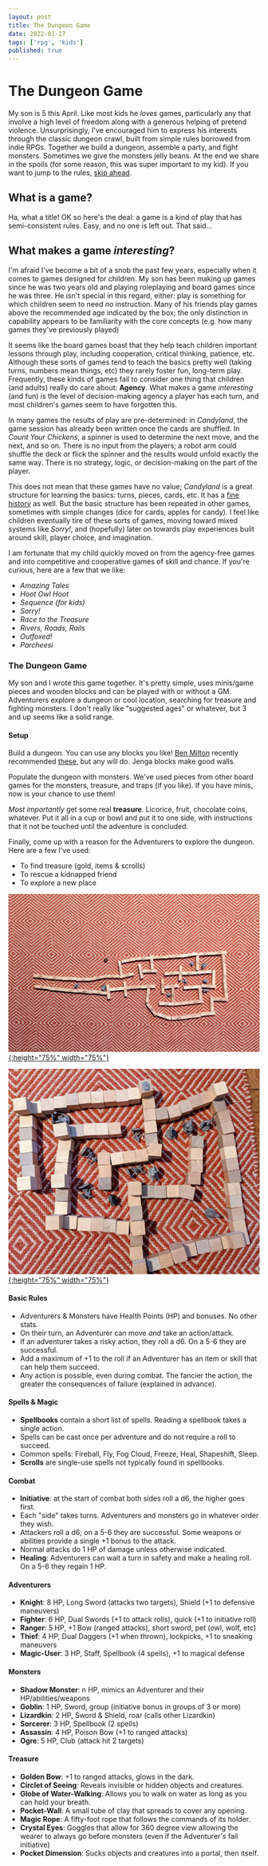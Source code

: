```yaml
---
layout: post
title: The Dungeon Game
date: 2022-01-17
tags: ['rpg', 'kids']
published: true
---
```


# The Dungeon Game
My son is 5 this April. Like most kids he _loves_ games, particularly any that involve a high level of freedom along with a generous helping of pretend violence. Unsurprisingly, I've encouraged him to express his interests through the classic dungeon crawl, built from simple rules borrowed from indie RPGs. Together we build a dungeon, assemble a party, and fight monsters. Sometimes we give the monsters jelly beans. At the end we share in the spoils (for some reason, this was super important to my kid). If you want to jump to the rules, [skip ahead](#the-dungeon-game).

## What is a game?
Ha, what a title! OK so here's the deal: a game is a kind of play that has semi-consistent rules. Easy, and no one is left out. That said...

## What makes a game _interesting_?
I'm afraid I've become a bit of a snob the past few years, especially when it comes to games designed for children. My son has been making up games since he was two years old and playing roleplaying and board games since he was three. He isn't special in this regard, either: play is something for which children seem to need _no_ instruction. Many of his friends play games above the recommended age indicated by the box; the only distinction in capability appears to be familiarity with the core concepts (e.g. how many games they've previously played)

It seems like the board games boast that they help teach children important lessons through play, including cooperation, critical thinking, patience, etc. Although these sorts of games tend to teach the basics pretty well (taking turns, numbers mean things, etc) they rarely foster fun, long-term play. Frequently, these kinds of games fail to consider one thing that children (and adults) really do care about: **Agency**. What makes a game _interesting_ (and fun) is the level of decision-making agency a player has each turn, and most children's games seem to have forgotten this.

In many games the results of play are pre-determined: in _Candyland_, the game session has already been written once the cards are shuffled. In _Count Your Chickens_, a spinner is used to determine the next move, and the next, and so on. There is no input from the players; a robot arm could shuffle the deck or flick the spinner and the results would unfold exactly the same way. There is no strategy, logic, or decision-making on the part of the player.

This does not mean that these games have no value; _Candyland_ is a great structure for learning the basics: turns, pieces, cards, etc. It has a [fine history](https://www.theatlantic.com/technology/archive/2019/07/how-polio-inspired-the-creation-of-candy-land/594424/) as well. But the basic structure has been repeated in other games, sometimes with simple changes (dice for cards, apples for candy). I feel like children eventually tire of these sorts of games, moving toward mixed systems like _Sorry!_, and (hopefully) later on towards play experiences built around skill, player choice, and imagination.

I am fortunate that my child quickly moved on from the agency-free games and into competitive and cooperative games of skill and chance. If you're curious, here are a few that we like:

- _Amazing Tales_
- _Hoot Owl Hoot_
- _Sequence (for kids)_
- _Sorry!_
- _Race to the Treasure_
- _Rivers, Roads, Rails_
- _Outfoxed!_
- _Parcheesi_

### The Dungeon Game
My son and I wrote this game together. It's pretty simple, uses minis/game pieces and wooden blocks and can be played with or without a GM. Adventurers explore a dungeon or cool location, searching for treasure and fighting monsters. I don't really like "suggested ages" or whatever, but 3 and up seems like a solid range.

#### Setup
Build a dungeon. You can use any blocks you like! [Ben Milton](https://www.youtube.com/watch?v=fQ-ccPthhDY) recently recommended [these](https://www.amazon.com/gp/product/B00XV13FQG), but any will do. Jenga blocks make good walls.

Populate the dungeon with monsters. We've used pieces from other board games for the monsters, treasure, and traps (if you like). If you have minis, now is your chance to use them!

_Most importantly_ get some real **treasure**. Licorice, fruit, chocolate coins, whatever. Put it all in a cup or bowl and put it to one side, with instructions that it not be touched until the adventure is concluded.

Finally, come up with a reason for the Adventurers to explore the dungeon. Here are a few I've used:
- To find treasure (gold, items & scrolls)
- To rescue a kidnapped friend
- To explore a new place

[![Alt text](/img/the-dungeon-game/the-dungeon-game-1.jpg "click to embiggen"){:height="75%" width="75%"}](/img/the-dungeon-game/the-dungeon-game-1.jpg)

[![Alt text](/img/the-dungeon-game/the-dungeon-game-2.jpg "click to embiggen"){:height="75%" width="75%"}](/img/the-dungeon-game/the-dungeon-game-2.jpg)


#### Basic Rules
- Adventurers & Monsters have Health Points (HP) and bonuses. No other stats.
- On their turn, an Adventurer can move _and_ take an action/attack.
- If an adventurer takes a risky action, they roll a d6. On a 5-6 they are successful.
- Add a maximum of +1 to the roll if an Adventurer has an item or skill that can help them succeed.
- Any action is possible, even during combat. The fancier the action, the greater the consequences of failure (explained in advance).

#### Spells & Magic
- **Spellbooks** contain a short list of spells. Reading a spellbook takes a single action.
- Spells can be cast once per adventure and do not require a roll to succeed.
- Common spells: Fireball, Fly, Fog Cloud, Freeze, Heal, Shapeshift, Sleep.  
- **Scrolls** are single-use spells not typically found in spellbooks.  

#### Combat
- **Initiative**: at the start of combat both sides roll a d6, the higher goes first.
- Each "side" takes turns. Adventurers and monsters go in whatever order they wish.
- Attackers roll a d6; on a 5-6 they are successful. Some weapons or abilities provide a single +1 bonus to the attack.
- Normal attacks do 1 HP of damage unless otherwise indicated.
- **Healing**: Adventurers can wait a turn in safety and make a healing roll. On a 5-6 they regain 1 HP.

#### Adventurers
- **Knight**: 8 HP, Long Sword (attacks two targets), Shield (+1 to defensive maneuvers)
- **Fighter**: 6 HP, Dual Swords (+1 to attack rolls), quick (+1 to initiative roll)
- **Ranger**: 5 HP, +1 Bow (ranged attacks), short sword, pet (owl, wolf, etc)
- **Thief**: 4 HP, Dual Daggers (+1 when thrown), lockpicks, +1 to sneaking maneuvers
- **Magic-User**: 3 HP, Staff, Spellbook (4 spells), +1 to magical defense

#### Monsters
- **Shadow Monster**: n HP, mimics an Adventurer and their HP/abilities/weapons
- **Goblin**: 1 HP, Sword, group (initiative bonus in groups of 3 or more)
- **Lizardkin**: 2 HP, Sword & Shield, roar (calls other Lizardkin)
- **Sorcerer**: 3 HP, Spellbook (2 spells)
- **Assassin**: 4 HP, Poison Bow (+1 to ranged attacks)
- **Ogre**: 5 HP, Club (attack hit 2 targets)

#### Treasure
- **Golden Bow**: +1 to ranged attacks, glows in the dark.
- **Circlet of Seeing**: Reveals invisible or hidden objects and creatures.
- **Globe of Water-Walking**: Allows you to walk on water as long as you can hold your breath.
- **Pocket-Wall**: A small tube of clay that spreads to cover any opening.
- **Magic Rope**: A fifty-foot rope that follows the commands of its holder.
- **Crystal Eyes**: Goggles that allow for 360 degree view allowing the wearer to always go before monsters (even if the Adventurer's fail initiative)
- **Pocket Dimension**: Sucks objects and creatures into a portal, then itself.
